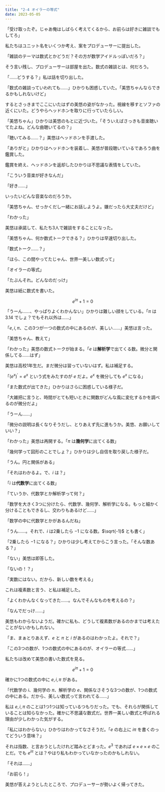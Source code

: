 ```yaml
---
title: "2-4 オイラーの等式"
date: 2023-05-05
---
```


「受け取ったぞ。じゃあ俺はしばらく考えてくるから、お前らは好きに雑談でもしてろ」

私たちはユニット名をいくつか考え、案をプロデューサーに提出した。

「雑談のテーマは数式とかどうだ？その方が数学アイドルっぽいだろ？」

そう言い残し、プロデューサーは部屋を出た。数式の雑談とは、何だろう。

「……どうする？」私は話を切り出した。

「数式の雑談っていわれても……」ひかりも困惑していた。「美悠ちゃんならできるかもしれないけど」

するとさっきまでここにいたはずの美悠の姿がなかった。視線を移すとソファの近くにいた。どうやらヘッドホンを取りに行っていたらしい。

「美悠ちゃん」ひかりは美悠のもとに近づいた。「そういえばさっきも音楽聴いてたよね。どんな曲聴いてるの？」

「聴いてみる……？」美悠はヘッドホンを手渡した。

「ありがと」ひかりはヘッドホンを装着し、美悠が普段聴いているであろう曲を鑑賞した。

鑑賞を終え、ヘッドホンを返却したひかりは不思議な表情をしていた。

「こういう音楽が好きなんだ」

「好き……」

いったいどんな音楽なのだろうか。

「美悠ちゃん、せっかくだし一緒にお話しようよ。嫌だったら大丈夫だけど」

「わかった」

美悠は承諾して、私たち3人で雑談をすることになった。

「美悠ちゃん、何か数式トークできる？」ひかりは早速切り出した。

「数式トーク……？」

「ほら、この間やってたじゃん、世界一美しい数式って」

「オイラーの等式」

「たぶんそれ。どんなのだっけ」

美悠は紙に数式を書いた。

$$
e^{i\pi}+1=0
$$

「うーん……、やっぱりよくわかんない」ひかりは難しい顔をしている。「$\pi$ は $3.14$ でしょ？でもそれ以外は……」

「$e,i,\pi$、この3つが一つの数式の中にあるのが、美しい……」美悠は言った。

「美悠ちゃん、教えて」

「わかった」美悠の数式トークが始まる。「$e$ は**解析学**で出てくる数。微分と関係してる……はず」

美悠は高校1年生だ。まだ微分は習っていないはず。私は補足する。

「$(e^x)^{\prime}=e^x$ という式をみたすのが $e$ だよ。$e^x$ を微分しても $e^x$ になる」

「また数式が出てきた」ひかりはさらに困惑している様子だ。

「大雑把に言うと、時間がとても短いときに関数がどんな風に変化するかを調べるのが微分だよ」

「うーん……」

「微分の説明は長くなりそうだし、とりあえず先に進もうか。美悠、お願いしていい？」

「わかった」美悠は再開する。「$\pi$ は**幾何学**に出てくる数」

「幾何学って図形のことでしょ？」ひかりは少し自信を取り戻した様子だ。

「うん。円と関係がある」

「それはわかるよ。で、$i$ は？」

「$i$ は**代数学**に出てくる数」

「ていうか、代数学とか解析学って何？」

「数学を大きく3つに分けたら、代数学、幾何学、解析学になる。もっと細かく分けることもできるし、交わりもあるけど……」

「数学の中に代数学とかがあるんだね」

「うん……。それで、$i$ は2乗したら $-1$ になる数。$\sqrt{-1}$ とも書く」

「2乗したら $-1$ になる？」ひかりは少し考えてからこう言った。「そんな数ある？」

「ない」美悠は即答した。

「ないの！？」

「実数にはない。だから、新しい数を考える」

これは複素数と言う、と私は補足した。

「よくわかんなくなってきた……。なんでそんなものを考えるの？」

「なんでだっけ……」

美悠もわからないようだ。確かに私も、どうして複素数があるのかまでは考えたことがないかもしれない。

「ま、まぁとりあえず、$e$ と $\pi$ と $i$ があるのはわかったよ。それで？」

「この3つの数が、1つの数式の中にあるのが、オイラーの等式……」

私たちは改めて美悠の書いた数式を見る。

$$
e^{i\pi}+1=0
$$

確かに1つの数式の中に $e,i,\pi$ がある。

「代数学の $i$、幾何学の $\pi$、解析学の $e$、関係なさそうな3つの数が、1つの数式の中にある。だから、美しい数式って言われてる……」

私は $e,i,\pi$ のことは1つ1つは知っているつもりだった。でも、それらが関係していることは知らなかった。確かに不思議な数式だ。世界一美しい数式と呼ばれる理由が少しわかった気がする。

「私にはわからない」ひかりはわかってなさそうだ。「$e$ の右上に $i\pi$ を書くのってどういう意味？」

それは指数、と言おうとしたけれど踏みとどまった。$e^3$ であれば $e\times e\times e$ のことだ。でも $e^{i\pi}$ とは？やはり私もわかっていなかったのかもしれない。

「それは……」

「お前ら！」

美悠が答えようとしたところで、プロデューサーが勢いよく帰ってきた。
